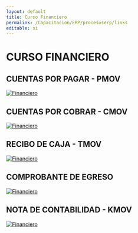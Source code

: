 ```yaml
---
layout: default
title: Curso Financiero
permalink: /Capacitacion/ERP/procesoserp/links
editable: si
---
```


# CURSO FINANCIERO


##	CUENTAS POR PAGAR - PMOV


[![Financiero](https://oasiserp-my.sharepoint.com/personal/martha_velasquez_oasiscom_com/_layouts/15/guestaccess.aspx?docid=16c71d86a41914773a8ffa316e8f4e746&authkey=AY_PCpQBZcXcYZnEJFsuX7Y)](https://youtu.be/szpcK9jiCtI)


##  CUENTAS POR COBRAR - CMOV


[![Financiero](https://oasiserp-my.sharepoint.com/personal/martha_velasquez_oasiscom_com/_layouts/15/guestaccess.aspx?docid=10f565e80d27e4a5d86175f115f258904&authkey=AV-wbECEfl0sFxi66rGGrlo)](https://youtu.be/SIrGeG0_3KY)


##  RECIBO DE CAJA - TMOV


[![Financiero](https://oasiserp-my.sharepoint.com/personal/martha_velasquez_oasiscom_com/_layouts/15/guestaccess.aspx?docid=12b3aa051ce614c9ca06409ec98f7c9bd&authkey=AaYDCW8qVpD9IKs9Vs5nxUA)](https://youtu.be/XQxYD-iuiVA)


##  COMPROBANTE DE EGRESO  


[![Financiero](https://oasiserp-my.sharepoint.com/personal/martha_velasquez_oasiscom_com/_layouts/15/guestaccess.aspx?docid=156263951c49c4b6f915c4d43b9539c71&authkey=AXtRaxlOPKObbD72IsZ6ubw)](https://oasiserp-my.sharepoint.com/personal/martha_velasquez_oasiscom_com/_layouts/15/guestaccess.aspx?docid=156263951c49c4b6f915c4d43b9539c71&authkey=AXtRaxlOPKObbD72IsZ6ubw)


##  NOTA DE CONTABILIDAD - KMOV


[![Financiero](https://oasiserp-my.sharepoint.com/personal/martha_velasquez_oasiscom_com/_layouts/15/guestaccess.aspx?docid=1c3f4e32cb8df4ea9bee81c1ca69dc664&authkey=AVE-qYZBK_ffpUD6MUlBeR0)](https://youtu.be/XQxYD-iuiVA)






